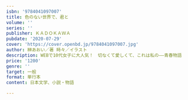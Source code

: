 ```yaml
---
isbn: '9784041097007'
title: 色のない世界で、君と
volume: ''
series: ''
publisher: ＫＡＤＯＫＡＷＡ
pubdate: '2020-07-29'
cover: 'https://cover.openbd.jp/9784041097007.jpg'
author: 榊あおい／著 時々／イラスト
description: WEBで10代女子に大人気！　切なくて愛しくて、これは私の――青春物語
price: '1200'
genre: ''
target: 一般
format: 単行本
content: 日本文学、小説・物語

---
```

